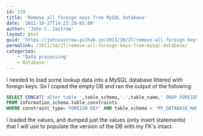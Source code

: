 ```yaml
---
id: 238
title: 'Remove all foreign keys from MySQL database'
date: '2011-10-27T14:23:29-05:00'
author: 'John C. Zastrow'
layout: post
guid: 'https://johnzastrow.github.io/2011/10/27/remove-all-foreign-keys-from-mysql-database/'
permalink: /2011/10/27/remove-all-foreign-keys-from-mysql-database/
categories:
    - 'Data processing'
    - Database
---
```


I needed to load some lookup data into a MySQL database littered with foreign keys. So I copied the empty DB and ran the output of the following:  
```sql  
SELECT CONCAT('alter table ',table_schema,'.',table_name,' DROP FOREIGN KEY ',constraint_name,';')  
FROM information_schema.table_constraints  
WHERE constraint_type='FOREIGN KEY' AND table_schema = 'MY_DATABASE_NAME_HERE'; \
```

I loaded the values, and dumped just the values (only insert statements) that I will use to populate the version of the DB with my FK's intact.

